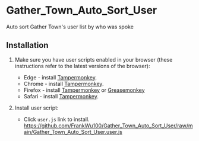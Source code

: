 # Gather_Town_Auto_Sort_User
Auto sort Gather Town's user list by who was spoke 

## Installation

1. Make sure you have user scripts enabled in your browser (these instructions refer to the latest versions of the browser):
	* Edge - install [Tampermonkey](https://tampermonkey.net/?ext=dhdg&browser=edge).
	* Chrome - install [Tampermonkey](https://tampermonkey.net/?ext=dhdg&browser=chrome).
	* Firefox - install [Tampermonkey](https://tampermonkey.net/?ext=dhdg&browser=firefox) or [Greasemonkey](https://addons.mozilla.org/en-US/firefox/addon/greasemonkey/)
	* Safari - install [Tampermonkey](https://tampermonkey.net/?ext=dhdg&browser=safari).


2. Install user script:
	* Click `user.js` link to install. https://github.com/FrankWu100/Gather_Town_Auto_Sort_User/raw/main/Gather_Town_Auto_Sort_User.user.js
